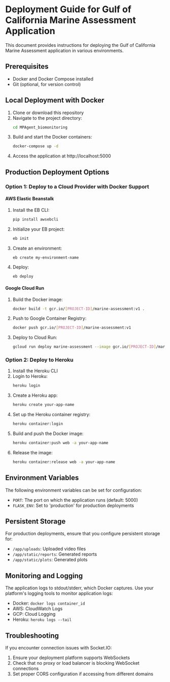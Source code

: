 # Deployment Guide for Gulf of California Marine Assessment Application

This document provides instructions for deploying the Gulf of California Marine Assessment application in various environments.

## Prerequisites

- Docker and Docker Compose installed
- Git (optional, for version control)

## Local Deployment with Docker

1. Clone or download this repository
2. Navigate to the project directory:
   ```bash
   cd MPAgent_biomonitoring
   ```
3. Build and start the Docker containers:
   ```bash
   docker-compose up -d
   ```
4. Access the application at http://localhost:5000

## Production Deployment Options

### Option 1: Deploy to a Cloud Provider with Docker Support

#### AWS Elastic Beanstalk

1. Install the EB CLI:
   ```bash
   pip install awsebcli
   ```
2. Initialize your EB project:
   ```bash
   eb init
   ```
3. Create an environment:
   ```bash
   eb create my-environment-name
   ```
4. Deploy:
   ```bash
   eb deploy
   ```

#### Google Cloud Run

1. Build the Docker image:
   ```bash
   docker build -t gcr.io/[PROJECT-ID]/marine-assessment:v1 .
   ```
2. Push to Google Container Registry:
   ```bash
   docker push gcr.io/[PROJECT-ID]/marine-assessment:v1
   ```
3. Deploy to Cloud Run:
   ```bash
   gcloud run deploy marine-assessment --image gcr.io/[PROJECT-ID]/marine-assessment:v1 --platform managed
   ```

### Option 2: Deploy to Heroku

1. Install the Heroku CLI
2. Login to Heroku:
   ```bash
   heroku login
   ```
3. Create a Heroku app:
   ```bash
   heroku create your-app-name
   ```
4. Set up the Heroku container registry:
   ```bash
   heroku container:login
   ```
5. Build and push the Docker image:
   ```bash
   heroku container:push web -a your-app-name
   ```
6. Release the image:
   ```bash
   heroku container:release web -a your-app-name
   ```

## Environment Variables

The following environment variables can be set for configuration:

- `PORT`: The port on which the application runs (default: 5000)
- `FLASK_ENV`: Set to 'production' for production deployments

## Persistent Storage

For production deployments, ensure that you configure persistent storage for:
- `/app/uploads`: Uploaded video files
- `/app/static/reports`: Generated reports
- `/app/static/plots`: Generated plots

## Monitoring and Logging

The application logs to stdout/stderr, which Docker captures. Use your platform's logging tools to monitor application logs:

- Docker: `docker logs container_id`
- AWS: CloudWatch Logs
- GCP: Cloud Logging
- Heroku: `heroku logs --tail`

## Troubleshooting

If you encounter connection issues with Socket.IO:
1. Ensure your deployment platform supports WebSockets
2. Check that no proxy or load balancer is blocking WebSocket connections
3. Set proper CORS configuration if accessing from different domains
